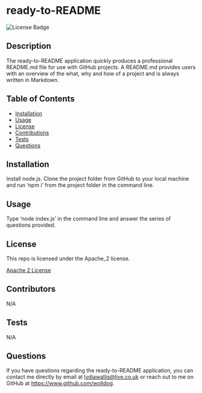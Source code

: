  # ready-to-README

  ![License Badge](https://img.shields.io/badge/License-Apache_2-success)
 
  ## Description
  
  The ready-to-README application quickly produces a professional README.md file for use with GitHub projects. A README.md provides users with an overview of the what, why and how of a project and is always written in Markdown.
  
  ## Table of Contents
  - [Installation](#installation)
  - [Usage](#usage)
  - [License](#license)
  - [Contributions](#credits)
  - [Tests](#tests)
  - [Questions](#questions)
     
  
  ## <a name="installation"></a>Installation
  
  Install node.js. Clone the project folder from GitHub to your local machine and run ‘npm i’ from the project folder in the command line.
  
  ## <a name="usage"></a>Usage

  Type ‘node index.js’ in the command line and answer the series of questions provided. 

  
  ## <a name="license"></a>License

  This repo is licensed under the Apache_2 license.

  [Apache 2 License](https://www.apache.org/licenses/LICENSE-2.0.txt)

  ## <a name="credits"></a>Contributors

  N/A

  ## <a name="tests"></a>Tests

  N/A

  ## <a name="questions"></a>Questions

  If you have questions regarding the ready-to-README application,
  you can contact me directly by email at lydiawallis@live.co.uk or reach out
  to me on GitHub at https://www.github.com/wolldog.
